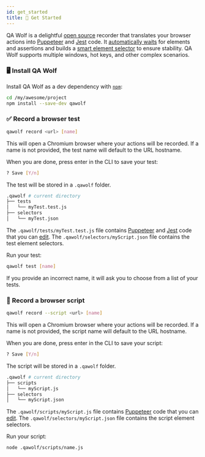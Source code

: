 ```yaml
---
id: get_started
title: 🏁 Get Started
---
```


QA Wolf is a delightful [open source](https://github.com/qawolf/qawolf) recorder that translates your browser actions into [Puppeteer](https://github.com/puppeteer/puppeteer) and [Jest](https://jestjs.io/) code. It [automatically waits](how_it_works#-automatic-waiting) for elements and assertions and builds a [smart element selector](how_it_works#-element-selectors) to ensure stability. QA Wolf supports multiple windows, hot keys, and other complex scenarios.

### 🖥️ Install QA Wolf

Install QA Wolf as a dev dependency with [`npm`](https://www.npmjs.com):

```bash
cd /my/awesome/project
npm install --save-dev qawolf
```

### ✅ Record a browser test

```bash
qawolf record <url> [name]
```

This will open a Chromium browser where your actions will be recorded. If a name is not provided, the test name will default to the URL hostname.

When you are done, press enter in the CLI to save your test:

```bash
? Save [Y/n]
```

The test will be stored in a `.qawolf` folder.

```bash
.qawolf # current directory
├── tests
│   └── myTest.test.js
├── selectors
│   └── myTest.json
```

The `.qawolf/tests/myTest.test.js` file contains [Puppeteer](https://pptr.dev/) and [Jest](https://jestjs.io) code that you can [edit](edit_your_code). The `.qawolf/selectors/myScript.json` file contains the test element selectors.

Run your test:

```bash
qawolf test [name]
```

If you provide an incorrect name, it will ask you to choose from a list of your tests.

### 🤖 Record a browser script

```bash
qawolf record --script <url> [name]
```

This will open a Chromium browser where your actions will be recorded. If a name is not provided, the script name will default to the URL hostname.

When you are done, press enter in the CLI to save your script:

```bash
? Save [Y/n]
```

The script will be stored in a `.qawolf` folder.

```bash
.qawolf # current directory
├── scripts
│   └── myScript.js
├── selectors
│   └── myScript.json
```

The `.qawolf/scripts/myScript.js` file contains [Puppeteer](https://pptr.dev/) code that you can [edit](edit_your_code). The `.qawolf/selectors/myScript.json` file contains the script element selectors.

Run your script:

```bash
node .qawolf/scripts/name.js
```
